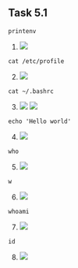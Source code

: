 ## Task 5.1

```
printenv
```

1) ![](https://i.imgur.com/hMguDI1.png)

```
cat /etc/profile
```
2) ![](https://i.imgur.com/l2jwuKk.png)

```
cat ~/.bashrc
```
3) ![](https://i.imgur.com/WFDN7lj.png)
   ![](https://i.imgur.com/HcDRV4a.png)
```
echo 'Hello world'
```
4) ![](https://i.imgur.com/aw8ggEA.png)
```
who
```
5)  ![](https://i.imgur.com/DEFUsTo.png)
```
w
```
6)  ![](https://i.imgur.com/URCKVsS.png)
```
whoami
```
7)  ![](https://i.imgur.com/BPDGAHq.png)
```
id
```
8)  ![](https://i.imgur.com/uuULht8.png)
